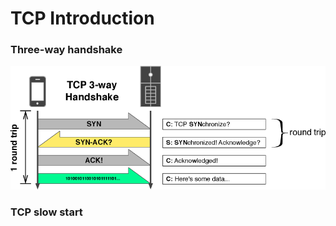 # TCP Introduction

### Three-way handshake

![Handshake](slides/images/tcp.png)

### TCP slow start